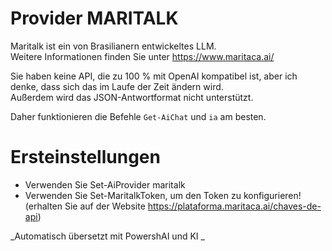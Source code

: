 ﻿# Provider MARITALK

Maritalk ist ein von Brasilianern entwickeltes LLM.  
Weitere Informationen finden Sie unter https://www.maritaca.ai/

Sie haben keine API, die zu 100 % mit OpenAI kompatibel ist, aber ich denke, dass sich das im Laufe der Zeit ändern wird.  
Außerdem wird das JSON-Antwortformat nicht unterstützt.  

Daher funktionieren die Befehle `Get-AiChat` und `ia` am besten.  


# Ersteinstellungen 

* Verwenden Sie Set-AiProvider maritalk
* Verwenden Sie Set-MaritalkToken, um den Token zu konfigurieren! (erhalten Sie auf der Website https://plataforma.maritaca.ai/chaves-de-api)



<!--PowershaiAiDocBlockStart-->
_Automatisch übersetzt mit PowershAI und KI 
_
<!--PowershaiAiDocBlockEnd-->

